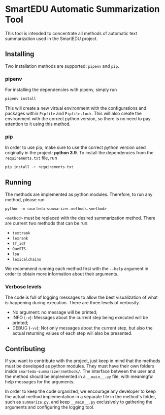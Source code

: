 # SmartEDU Automatic Summarization Tool

This tool is intended to concentrate all methods of automatic text summarization used in the SmartEDU project.

## Installing

Two installation methods are supported: `pipenv` and `pip`.

### pipenv

For installing the dependencies with pipenv, simply run

```bash
pipenv install
```

This will create a new virtual environment with the configurations and packages within `Pipfile` and `Pipfile.lock`. This will also create the environment with the correct python version, so there is no need to pay attention to it using this method.

### pip

In order to use pip, make sure to use the correct python version used originally in the project: **python 3.9**. To install the dependencies from the `requirements.txt` file, run

```bash
pip install -r requirements.txt
```

## Running

The methods are implemented as python modules. Therefore, to run any method, please run

```
python -m smartedu-summarizer.methods.<method>
```

`<method>` must be replaced with the desired summarization method. There are current two methods that can be run:

- `textrank`
- `lexrank`
- `tf_idf`
- `QueSTS`
- `lsa`
- `lexicalchains`

We recommend running each method first with the `--help` argument in order to obtain more information about their arguments.


### Verbose levels

The code is full of logging messages to allow the best visualization of what is happening during execution. There are three levels of verbosity.

- No argument: no message will be printed;
- INFO (`-v`): Messages about the current step being executed will be printed; 
- DEBUG (`-vv`): Not only messages about the current step, but also the actual returning values of each step will also be presented.

## Contributing

If you want to contribute with the project, just keep in mind that the methods must be developed as python modules. They must have their own folders inside `smartedu-summarizer/methods/`. The interface between the user and the method should be implemented in a `__main__.py` file, with meaningful help messages for the arguments.

In order to keep the code organized, we encourage any developer to keep the actual method implementation in a separate file in the method's folder, such as `summarize.py`, and keep `__main__.py` exclusively to gathering the arguments and configuring the logging tool.
